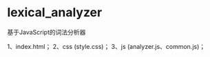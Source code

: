 lexical_analyzer
================

基于JavaScript的词法分析器

1、index.html；
2、css (style.css)；
3、js (analyzer.js、common.js)；
